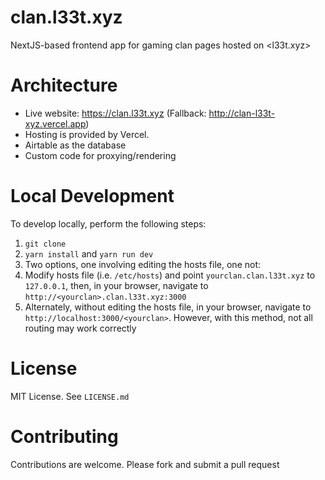 # clan.l33t.xyz

NextJS-based frontend app for gaming clan pages hosted on <l33t.xyz>

# Architecture

- Live website: <https://clan.l33t.xyz> (Fallback: <http://clan-l33t-xyz.vercel.app>)
- Hosting is provided by Vercel.
- Airtable as the database
- Custom code for proxying/rendering 

# Local Development

To develop locally, perform the following steps:

1. `git clone`
1. `yarn install` and `yarn run dev`
1. Two options, one involving editing the hosts file, one not:
  1. Modify hosts file (i.e. `/etc/hosts`) and point `yourclan.clan.l33t.xyz` to `127.0.0.1`, then, in your browser, navigate to `http://<yourclan>.clan.l33t.xyz:3000`
  1. Alternately, without editing the hosts file, in your browser, navigate to `http://localhost:3000/<yourclan>`. However, with this method, not all routing may work correctly

# License

MIT License. See `LICENSE.md`

# Contributing

Contributions are welcome. Please fork and submit a pull request

